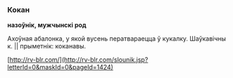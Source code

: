 ### Кокан
**назоўнік, мужчынскі род**

Ахоўная абалонка, у якой вусень ператвараецца ў кукалку. Шаўкавічны к. || прыметнік: коканавы.

<a rel="author">[http://rv-blr.com/](http://rv-blr.com/slounik.jsp?letterId=0&maskId=0&pageId=1424)</a>
